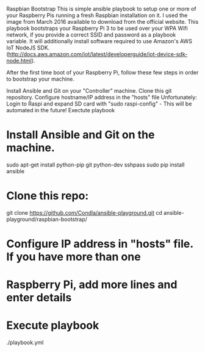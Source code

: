 Raspbian Bootstrap
This is simple ansible playbook to setup one or more of your Raspberry Pis running a fresh Raspbian installation on it. I used the image from March 2016 available to download from the official website. This playbook bootstraps your Raspberry Pi 3 to be used over your WPA Wifi network, if you provide a correct SSID and password as a playbook variable. It will additionally install software required to use Amazon's AWS IoT NodeJS SDK. (http://docs.aws.amazon.com/iot/latest/developerguide/iot-device-sdk-node.html).

After the first time boot of your Raspberry Pi, follow these few steps in order to bootstrap your machine.

Install Ansible and Git on your "Controller" machine.
Clone this git repository.
Configure hostname/IP address in the "hosts" file
Unfortunately: Login to Raspi and expand SD card with "sudo raspi-config" - This will be automated in the future!
Exectute playbook
# Install Ansible and Git on the machine.
sudo apt-get install python-pip git python-dev sshpass
sudo pip install ansible

# Clone this repo:
git clone https://github.com/Condla/ansible-playground.git
cd ansible-playground/raspbian-bootstrap/

# Configure IP address in "hosts" file. If you have more than one
# Raspberry Pi, add more lines and enter details

# Execute playbook
./playbook.yml
